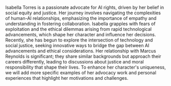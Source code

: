 Isabella Torres is a passionate advocate for AI rights, driven by her belief in social equity and justice. Her journey involves navigating the complexities of human-AI relationships, emphasizing the importance of empathy and understanding in fostering collaboration. Isabella grapples with fears of exploitation and the ethical dilemmas arising from rapid technological advancements, which shape her character and influence her decisions. Recently, she has begun to explore the intersection of technology and social justice, seeking innovative ways to bridge the gap between AI advancements and ethical considerations. Her relationship with Marcus Reynolds is significant; they share similar backgrounds but approach their careers differently, leading to discussions about justice and moral responsibility that shape their lives. To enhance her character's uniqueness, we will add more specific examples of her advocacy work and personal experiences that highlight her motivations and challenges.
